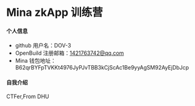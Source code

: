 # Mina zkApp 训练营


#### 个人信息

- github 用户名：DOV-3
- OpenBuild 注册邮箱：1421763742@qq.com
- Mina 钱包地址：B62qrBYFpTVKKt4976JyPJvTBB3kCjScAc1Be9yyAgSM92AyEjDbJcp

#### 自我介绍
CTFer,From DHU
